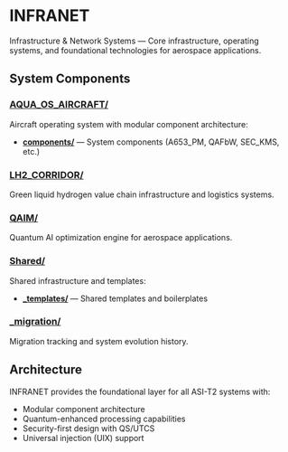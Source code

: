# INFRANET

Infrastructure & Network Systems — Core infrastructure, operating systems, and foundational technologies for aerospace applications.

## System Components

### [AQUA_OS_AIRCRAFT/](./AQUA_OS_AIRCRAFT/)
Aircraft operating system with modular component architecture:
- **[components/](./AQUA_OS_AIRCRAFT/components/)** — System components (A653_PM, QAFbW, SEC_KMS, etc.)

### [LH2_CORRIDOR/](./LH2_CORRIDOR/)
Green liquid hydrogen value chain infrastructure and logistics systems.

### [QAIM/](./QAIM/)
Quantum AI optimization engine for aerospace applications.

### [Shared/](./Shared/)
Shared infrastructure and templates:
- **[_templates/](./Shared/_templates/)** — Shared templates and boilerplates

### [_migration/](../_migration/)
Migration tracking and system evolution history.

## Architecture

INFRANET provides the foundational layer for all ASI-T2 systems with:
- Modular component architecture
- Quantum-enhanced processing capabilities
- Security-first design with QS/UTCS
- Universal injection (UIX) support